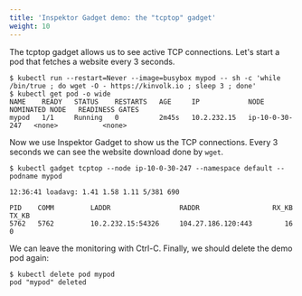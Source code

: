 ```yaml
---
title: 'Inspektor Gadget demo: the "tcptop" gadget'
weight: 10
---
```


The tcptop gadget allows us to see active TCP connections.
Let's start a pod that fetches a website every 3 seconds.

```
$ kubectl run --restart=Never --image=busybox mypod -- sh -c 'while /bin/true ; do wget -O - https://kinvolk.io ; sleep 3 ; done'
$ kubectl get pod -o wide
NAME    READY   STATUS    RESTARTS   AGE     IP            NODE             NOMINATED NODE   READINESS GATES
mypod   1/1     Running   0          2m45s   10.2.232.15   ip-10-0-30-247   <none>           <none>
```

Now we use Inspektor Gadget to show us the TCP connections. Every 3 seconds we
can see the website download done by `wget`.

```
$ kubectl gadget tcptop --node ip-10-0-30-247 --namespace default --podname mypod

12:36:41 loadavg: 1.41 1.58 1.11 5/381 690

PID    COMM         LADDR                 RADDR                  RX_KB  TX_KB
5762   5762         10.2.232.15:54326     104.27.186.120:443        16      0
```

We can leave the monitoring with Ctrl-C.
Finally, we should delete the demo pod again:

```
$ kubectl delete pod mypod
pod "mypod" deleted
```
